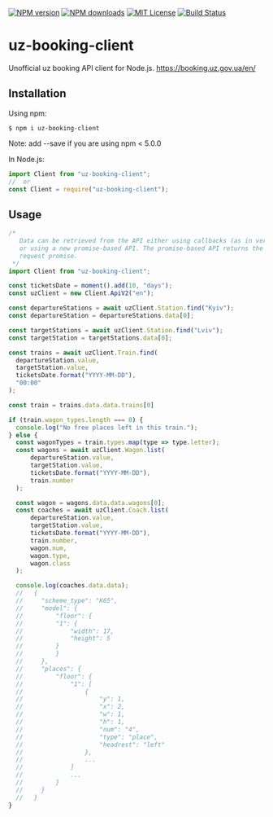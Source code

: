 [![NPM version][npm-version-image]][npm-url]
[![NPM downloads][npm-downloads-image]][downloads-url]
[![MIT License][license-image]][license-url]
[![Build Status][travis-image]][travis-url]

# uz-booking-client

Unofficial uz booking API client for Node.js. https://booking.uz.gov.ua/en/

## Installation

Using npm:

```shell
$ npm i uz-booking-client
```

Note: add --save if you are using npm < 5.0.0

In Node.js:

```javascript
import Client from "uz-booking-client";
//  or
const Client = require("uz-booking-client");
```

## Usage

```javascript
/*
   Data can be retrieved from the API either using callbacks (as in versions < 1.0)
   or using a new promise-based API. The promise-based API returns the raw Axios
   request promise.
 */
import Client from "uz-booking-client";

const ticketsDate = moment().add(10, "days");
const uzClient = new Client.ApiV2("en");

const departureStations = await uzClient.Station.find("Kyiv");
const departureStation = departureStations.data[0];

const targetStations = await uzClient.Station.find("Lviv");
const targetStation = targetStations.data[0];

const trains = await uzClient.Train.find(
  departureStation.value,
  targetStation.value,
  ticketsDate.format("YYYY-MM-DD"),
  "00:00"
);

const train = trains.data.data.trains[0]

if (train.wagon_types.length === 0) {
  console.log("No free places left in this train.");
} else {
  const wagonTypes = train.types.map(type => type.letter);
  const wagons = await uzClient.Wagon.list(
      departureStation.value,
      targetStation.value,
      ticketsDate.format("YYYY-MM-DD"),
      train.number
  );

  const wagon = wagons.data.data.wagons[0];
  const coaches = await uzClient.Coach.list(
      departureStation.value,
      targetStation.value,
      ticketsDate.format("YYYY-MM-DD"),
      train.number,
      wagon.num,
      wagon.type,
      wagon.class
  );

  console.log(coaches.data.data);
  //   {
  //     "scheme_type": "К65",
  //     "model": {
  //         "floor": {
  //         "1": {
  //             "width": 17,
  //             "height": 5
  //         }
  //         }
  //     },
  //     "places": {
  //         "floor": {
  //             "1": [
  //                 {
  //                     "y": 1,
  //                     "x": 2,
  //                     "w": 1,
  //                     "h": 1,
  //                     "num": "4",
  //                     "type": "place",
  //                     "headrest": "left"
  //                 },
  //                 ...
  //             ]
  //             ...
  //         }
  //     }
  //   }
}
```

[npm-url]: https://npmjs.org/package/uz-booking-client
[npm-version-image]: https://img.shields.io/npm/v/uz-booking-client.svg?style=flat
[npm-downloads-image]: https://img.shields.io/npm/dm/uz-booking-client.svg?style=flat
[downloads-url]: https://npmcharts.com/compare/uz-booking-client?minimal=true

[license-image]: https://img.shields.io/badge/license-MIT-blue.svg?style=flat
[license-url]: LICENSE

[travis-url]: https://travis-ci.com/DmytryS/uz-booking-client
[travis-image]: https://travis-ci.com/DmytryS/uz-booking-client.svg?branch=master
